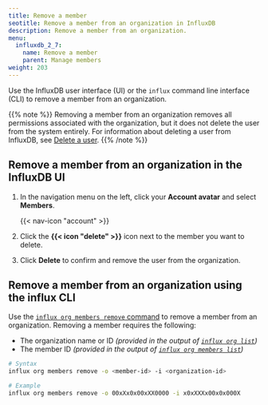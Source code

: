 ```yaml
---
title: Remove a member
seotitle: Remove a member from an organization in InfluxDB
description: Remove a member from an organization.
menu:
  influxdb_2_7:
    name: Remove a member
    parent: Manage members
weight: 203
---
```


Use the InfluxDB user interface (UI) or the `influx` command line interface (CLI)
to remove a member from an organization.

{{% note %}}
Removing a member from an organization removes all permissions associated with the organization,
but it does not delete the user from the system entirely.
For information about deleting a user from InfluxDB, see [Delete a user](/influxdb/v2.7/users/delete-user/).
{{% /note %}}

## Remove a member from an organization in the InfluxDB UI

1. In the navigation menu on the left, click your **Account avatar** and select **Members**.

    {{< nav-icon "account" >}}

2. Click the **{{< icon "delete" >}}** icon next to the member you want to delete.
3. Click **Delete** to confirm and remove the user from the organization.

## Remove a member from an organization using the influx CLI

Use the [`influx org members remove` command](/influxdb/v2.7/reference/cli/influx/org/members/remove)
to remove a member from an organization. Removing a member requires the following:

- The organization name or ID _(provided in the output of [`influx org list`](/influxdb/v2.7/reference/cli/influx/org/list/))_
- The member ID _(provided in the output of [`influx org members list`](/influxdb/v2.7/reference/cli/influx/org/members/list/))_

```sh
# Syntax
influx org members remove -o <member-id> -i <organization-id>

# Example
influx org members remove -o 00xXx0x00xXX0000 -i x0xXXXx00x0x000X
```
